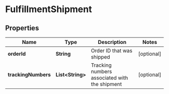 
# FulfillmentShipment

## Properties
Name | Type | Description | Notes
------------ | ------------- | ------------- | -------------
**orderId** | **String** | Order ID that was shipped |  [optional]
**trackingNumbers** | **List&lt;String&gt;** | Tracking numbers associated with the shipment |  [optional]



